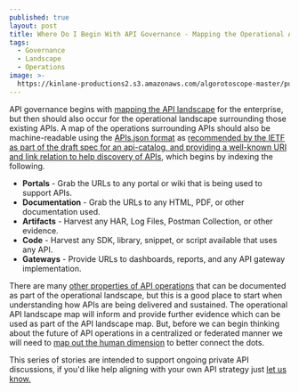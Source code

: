 ```yaml
---
published: true
layout: post
title: Where Do I Begin With API Governance - Mapping the Operational API Landscape
tags:
  - Governance
  - Landscape
  - Operations
image: >-
  https://kinlane-productions2.s3.amazonaws.com/algorotoscope-master/purple-circuit-statue-of-liberty-front-bright.jpg
---
```

API governance begins with [mapping the API landscape](https://apievangelist.com/2025/01/07/where-do-i-begin-with-api-governance-mapping-the-api-landscape/) for the enterprise, but then should also occur for the operational landscape surrounding those existing APIs. A map of the operations surrounding APIs should also be machine-readable using the [APIs.json format](https://apisjson.org/) as [recommended by the IETF as part of the draft spec for an api-catalog, and providing a well-known URI and link relation to help discovery of APIs](https://datatracker.ietf.org/doc/draft-ietf-httpapi-api-catalog/), which begins by indexing the following.

  - **Portals** - Grab the URLs to any portal or wiki that is being used to support APIs.
  - **Documentation** - Grab the URLs to any HTML, PDF, or other documentation used.
  - **Artifacts** - Harvest any HAR, Log Files, Postman Collection, or other evidence.
  - **Code** - Harvest any SDK, library, snippet, or script available that uses any API.
  - **Gateways** - Provide URLs to dashboards, reports, and any API gateway implementation. 

There are many [other properties of API operations](https://properties.apievangelist.com/) that can be documented as part of the operational landscape, but this is a good place to start when understanding how APIs are being delivered and sustained. The operational API landscape map will inform and provide further evidence which can be used as part of the API landscape map. But, before we can begin thinking about the future of API operations in a centralized or federated manner we will need to [map out the human dimension](https://apievangelist.com/2025/01/07/where-do-i-begin-with-api-governance-mapping-api-people-landscape/) to better connect the dots.

<div id="process-banner" class="alert alert-danger" role="alert">
 This series of stories are intended to support ongoing private API discussions, if you'd like help aligning with your own API strategy just <a href="https://apievangelist.com/contact/">let us know.</a>
</div>